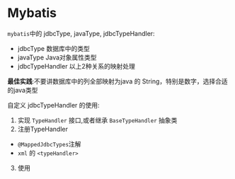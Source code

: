 # Mybatis

`mybatis`中的 jdbcType, javaType, jdbcTypeHandler:
- jdbcType 数据库中的类型
- javaType Java对象属性类型
- jdbcTypeHandler 以上2种关系的映射处理

**最佳实践**:不要讲数据库中的列全部映射为java 的 String，特别是数字，选择合适的java类型

自定义 jdbcTypeHandler 的使用:
1. 实现 `TypeHandler` 接口,或者继承 `BaseTypeHandler` 抽象类
2. 注册TypeHandler    
  - `@MappedJdbcTypes`注解
  - `xml` 的 `<typeHandler>`
3. 使用

